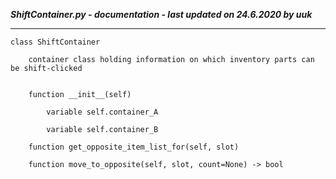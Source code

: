 ***ShiftContainer.py - documentation - last updated on 24.6.2020 by uuk***
___

    class ShiftContainer
        
        container class holding information on which inventory parts can be shift-clicked


        function __init__(self)

            variable self.container_A

            variable self.container_B

        function get_opposite_item_list_for(self, slot)

        function move_to_opposite(self, slot, count=None) -> bool